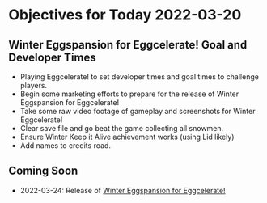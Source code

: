 # Objectives for Today 2022-03-20

## Winter Eggspansion for Eggcelerate! Goal and Developer Times

- Playing Eggcelerate! to set developer times and goal times to challenge players.
- Begin some marketing efforts to prepare for the release of Winter Eggspansion for Eggcelerate!
- Take some raw video footage of gameplay and screenshots for Winter Eggcelerate!
- Clear save file and go beat the game collecting all snowmen.
- Ensure Winter Keep it Alive achievement works (using Lid likely)
- Add names to credits road.

## Coming Soon

- 2022-03-24: Release of [Winter Eggspansion for Eggcelerate!](https://store.steampowered.com/app/1902100/Winter_Eggspansion_for_Eggcelerate/)
